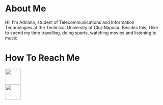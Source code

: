 # About Me
<p>Hi! I'm Adriana, student of  Telecommunications and Information Technologies at the Technical University of Cluj-Napoca. Besides this, I like to spend my time travelling, doing sports, watching movies and listening to music.</p>

# How To Reach Me
<a href="https://www.facebook.com/adriana.stecalovici">
<div class="gallery">
  <a target="_blank" href="Facebook-logo.jpg">
    <img src="Facebook-logo.jpg"   float= "left" width= "50px"  width= "100%" height= "auto" padding= "15px">
  </a>
</div>
  </a>
  
<a href="https://www.facebook.com/adriana.stecalovici">
<div class="gallery">
  <a target="_blank" href="img_forest.jpg">
    <img src="img_forest.jpg" float= "left" width= "50px" width= "100%" height= "auto" padding= "15px">
  </a>
</div>
</a>
